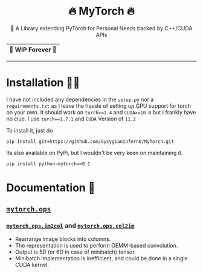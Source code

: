 <div align="center">

# 🔥 MyTorch 🔥
🐣 A Library extending PyTorch for Personal Needs backed by C++/CUDA APIs 

| **🚧 WIP Forever 🚧** |
|:-------------------:|

---

</div>

# Installation 👨‍💻
I have not included any dependencies in the `setup.py` nor a `requirements.txt` as I leave the hassle of setting up GPU support for torch on your own. It should work on `torch>=1.4` and `CUDA>=10.0` but I frankly have no clue. I use `torch==1.7.1` and `CUDA` Version of `11.2`

To install it, just do
```shell
pip install git+https://github.com/Syzygianinfern0/MyTorch.git
```

Its also available on PyPi, but I wouldn't be very keen on maintaining it. 

```shell
pip install python-mytorch==0.1
```

# Documentation 📑

## [`mytorch.ops`](https://github.com/Syzygianinfern0/MyTorch/tree/main/mytorch)

### [`mytorch.ops.im2col`](https://github.com/Syzygianinfern0/MyTorch/blob/main/mytorch/ops/im2col.py) and [`mytorch.ops.col2im`](https://github.com/Syzygianinfern0/MyTorch/blob/main/mytorch/ops/im2col.py)
- Rearrange image blocks into columns.
- The representation is used to perform GEMM-based convolution.
- Output is 5D (or 6D in case of minibatch) tensor.
- Minibatch implementation is inefficient, and could be done in a single CUDA kernel.
